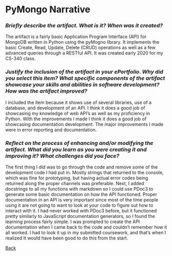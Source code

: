 # PyMongo Narrative

### *Briefly describe the artifact. What is it? When was it created?*
The artifact is a fairly basic Application Program Interface (API) for MongoDB written in Python using the pyMogno library. It implements the basic Create, Read, Update, Delete (CRUD) operations as well as a few advanced queries through a RESTful API. It was created early 2020 for my CS-340 class.

### *Justify the inclusion of the artifact in your ePortfolio. Why did you select this item? What specific components of the artifact showcase your skills and abilities in software development? How was the artifact improved?*
I included the item because it shows use of several libraries, use of a database, and development of an API. I think it does a good job of showcasing my knowledge of web API’s as well as my proficiency in Python. With the improvements I made I think it does a good job of showcasing documentation development. The major improvements I made were in error reporting and documentation.

### *Reflect on the process of enhancing and/or modifying the artifact. What did you learn as you were creating it and improving it? What challenges did you face?*
The first thing I did was to go through the code and remove some of the development code I had put in. Mostly strings that returned to the console, which was fine for prototyping, but having actual error codes being returned along the proper channels was preferable. Next, I added docstrings to all my functions with markdown so I could use PDoc3 to generate some basic documentation on how the API functioned. Proper documentation in an API is very important since most of the time people using it are not going to want to look at your code to figure out how to interact with it. I had never worked with PDoc3 before, but it functioned pretty similarly to JavaScript documentation generators, so I found the learning process fairly simple. I was prompted to create the API documentation when I came back to the code and couldn’t remember how it all worked. I had to look it up in my submitted coursework, and that’s when I realized It would have been good to do this from the start.

[Back](./pyMongo)
